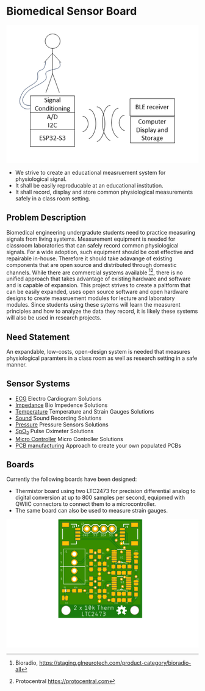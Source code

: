 # Biomedical Sensor Board

![alt text](./Concept.png)

- We strive to create an educational measruement system for physiological signal. 
- It shall be easily reproducable at an educational institution.
- It shall record, display and store common physiological measurements safely in a class room setting.

## Problem Description

Biomedical engineering undergradute students need to practice measuring signals from living systems.
Measurement equipment is needed for classroom laboratories that can safely record common physiological signals.
For a wide adoption, such equipment should be cost effective and repairable in-house. 
Therefore it should take adavange of existing components that are open source and distributed through domestic channels.
While there are commercial systems available [^1][^2], there is no unified approach that takes advantage of existing hardware and software and is capable of expansion.
This project strives to create a paltform that can be easily expanded, uses open source software and open hardware designs to create measruement modules for lecture and laboratory modules.
Since students using these sytems will learn the measurent principles and how to analyze the data they record, it is likely these systems will also be used in research projects.

[^1]: Bioradio, https://staging.glneurotech.com/product-category/bioradio-all
[^2]: Protocentral https://protocentral.com

## Need Statement

An expandable, low-costs, open-design system is needed that measures physiological paramters in a class room as well as research setting in a safe manner.

## Sensor Systems

- [ECG](ECG.md) Electro Cardiogram Solutions
- [Impedance](impedance.md) Bio Impedence Solutions
- [Temperature](temperature.md) Temperature and Strain Gauges Solutions
- [Sound](sound.md) Sound Recording Solutions
- [Pressure](pressure.md) Pressure Sensors Solutions
- [SpO<sub>2</sub>](spo2.md) Pulse Oximeter Solutions
- [Micro Controller](microcontroller.md) Micro Controller Solutions
- [PCB manufacturing](pcbmanufacturing.md) Approach to create your own populated PCBs

## Boards

Currently the following boards have been designed:

- Thermistor board using two LTC2473 for precision differential analog to digital conversion at up to 800 samples per second, equipmed with QWIIC connectors to connect them to a microcontroller.
- The same board can also be used to measure strain gauges.

![alt text](./Thermistor_Board/LTC2473CDR1_top.png)
